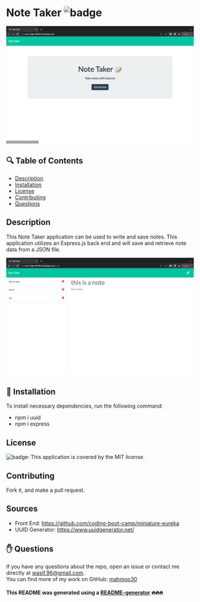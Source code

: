 # Note Taker ![badge](https://img.shields.io/badge/license-MIT-brightgreen)

![main](https://github.com/mahmoo30/note-taker/blob/main/images/main.png)

## 🔍 Table of Contents
- [Description](#description)
- [Installation](#install)
- [License](#license)
- [Contributing](#contribute)
- [Questions](#questions)

## Description
This Note Taker application can be used to write and save notes. This application utilizes an Express.js back end and will save and retrieve note data from a JSON file.

![notes](https://github.com/mahmoo30/note-taker/blob/main/images/notes.png)

## 💾 Installation
To install necessary dependencies, run the following command:
- npm i uuid
- npm i express

## License
![badge](https://img.shields.io/badge/license-MIT-brightgreen): This application is covered by the MIT license. 

## Contributing
Fork it, and make a pull request.

## Sources
- Front End: https://github.com/coding-boot-camp/miniature-eureka
- UUID Generator: https://www.uuidgenerator.net/

## ✋ Questions
If you have any questions about the repo, open an issue or contact me directly at wasif.96@gmail.com. <br />
You can find more of my work on GitHub: [mahmoo30](https://github.com/mahmoo30)

#### This README was generated using a [README-generator](https://github.com/mahmoo30/readmegenerator) 🔥🔥🔥
